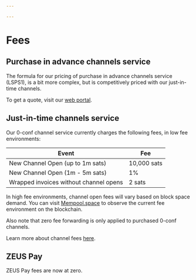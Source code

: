 ```yaml
---

---
```


# Fees

## Purchase in advance channels service

The formula for our pricing of purchase in advance channels service (LSPS1), is a bit more complex, but is competitively priced with our just-in-time channels.

To get a quote, visit our [web portal](https://channels.zeuslsp.com/).

## Just-in-time channels service

Our 0-conf channel service currently charges the following fees, in low fee environments:

| Event                                      | Fee           |
| -----------------------------------------  | ------------- |
| New Channel Open (up to 1m sats)           | 10,000 sats   |
| New Channel Open (1m - 5m sats)            | 1%            |
| Wrapped invoices without channel opens     | 2 sats        |

In high fee environments, channel open fees will vary based on block space demand. You can visit [Mempool.space](https://mempool.space/) to observe the current fee environment on the blockchain.

Also note that zero fee forwarding is only applied to purchased 0-conf channels.

Learn more about channel fees [here](https://docs.lightning.engineering/lightning-network-tools/lnd/channel-fees).

## ZEUS Pay

ZEUS Pay fees are now at zero.